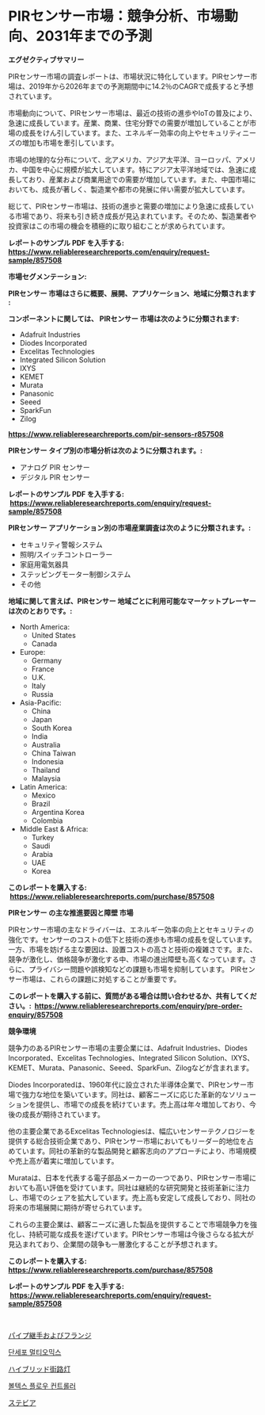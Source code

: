<p><h1>PIRセンサー市場：競争分析、市場動向、2031年までの予測</h1></p><p><strong>エグゼクティブサマリー</strong></p>
<p><p>PIRセンサー市場の調査レポートは、市場状況に特化しています。PIRセンサー市場は、2019年から2026年までの予測期間中に14.2％のCAGRで成長すると予想されています。</p><p>市場動向について、PIRセンサー市場は、最近の技術の進歩やIoTの普及により、急速に成長しています。産業、商業、住宅分野での需要が増加していることが市場の成長をけん引しています。また、エネルギー効率の向上やセキュリティニーズの増加も市場を牽引しています。</p><p>市場の地理的な分布について、北アメリカ、アジア太平洋、ヨーロッパ、アメリカ、中国を中心に規模が拡大しています。特にアジア太平洋地域では、急速に成長しており、産業および商業用途での需要が増加しています。また、中国市場においても、成長が著しく、製造業や都市の発展に伴い需要が拡大しています。</p><p>総じて、PIRセンサー市場は、技術の進歩と需要の増加により急速に成長している市場であり、将来も引き続き成長が見込まれています。そのため、製造業者や投資家はこの市場の機会を積極的に取り組むことが求められています。</p></p>
<p><strong>レポートのサンプル PDF を入手する: <a href="https://www.reliableresearchreports.com/enquiry/request-sample/857508">https://www.reliableresearchreports.com/enquiry/request-sample/857508</a></strong></p>
<p><strong>市場セグメンテーション:</strong></p>
<p><strong> PIRセンサー 市場はさらに概要、展開、アプリケーション、地域に分類されます :</strong></p>
<p><strong>コンポーネントに関しては、 PIRセンサー 市場は次のように分類されます: &nbsp;</strong></p>
<p><ul><li>Adafruit Industries</li><li>Diodes Incorporated</li><li>Excelitas Technologies</li><li>Integrated Silicon Solution</li><li>IXYS</li><li>KEMET</li><li>Murata</li><li>Panasonic</li><li>Seeed</li><li>SparkFun</li><li>Zilog</li></ul></p>
<p><strong><a href="https://www.reliableresearchreports.com/pir-sensors-r857508">https://www.reliableresearchreports.com/pir-sensors-r857508</a></strong></p>
<p><strong> PIRセンサー タイプ別の市場分析は次のように分類されます。:</strong></p>
<p><ul><li>アナログ PIR センサー</li><li>デジタル PIR センサー</li></ul></p>
<p><strong>レポートのサンプル PDF を入手する: &nbsp;<a href="https://www.reliableresearchreports.com/enquiry/request-sample/857508">https://www.reliableresearchreports.com/enquiry/request-sample/857508</a></strong></p>
<p><strong> PIRセンサー アプリケーション別の市場産業調査は次のように分類されます。:</strong></p>
<p><ul><li>セキュリティ警報システム</li><li>照明/スイッチコントローラー</li><li>家庭用電気器具</li><li>ステッピングモーター制御システム</li><li>その他</li></ul></p>
<p><strong>地域に関して言えば、PIRセンサー 地域ごとに利用可能なマーケットプレーヤーは次のとおりです。:</strong></p>
<p><ul>
    <li>
        North America:
        <ul>
            <li>United States</li>
            <li>Canada</li>
        </ul>
    </li>
    <li>
        Europe:
        <ul>
            <li>Germany</li>
            <li>France</li>
            <li>U.K.</li>
            <li>Italy</li>
            <li>Russia</li>
        </ul>
    </li>
    <li>
        Asia-Pacific:
        <ul>
            <li>China</li>
            <li>Japan</li>
            <li>South Korea</li>
            <li>India</li>
            <li>Australia</li>
            <li>China Taiwan</li>
            <li>Indonesia</li>
            <li>Thailand</li>
            <li>Malaysia</li>
        </ul>
    </li>
    <li>
        Latin America:
        <ul>
            <li>Mexico</li>
            <li>Brazil</li>
            <li>Argentina Korea</li>
            <li>Colombia</li>
        </ul>
    </li>
    <li>
        Middle East & Africa:
        <ul>
            <li>Turkey</li>
            <li>Saudi</li>
            <li>Arabia</li>
            <li>UAE</li>
            <li>Korea</li>
        </ul>
    </li>
    </ul></p>
<p><strong>このレポートを購入する: &nbsp;<a href="https://www.reliableresearchreports.com/purchase/857508">https://www.reliableresearchreports.com/purchase/857508</a></strong></p>
<p><strong>PIRセンサー の主な推進要因と障壁 市場</strong></p>
<p><p>PIRセンサー市場の主なドライバーは、エネルギー効率の向上とセキュリティの強化です。センサーのコストの低下と技術の進歩も市場の成長を促しています。一方、市場を妨げる主な要因は、設置コストの高さと技術の複雑さです。また、競争が激化し、価格競争が激化する中、市場の進出障壁も高くなっています。さらに、プライバシー問題や誤検知などの課題も市場を抑制しています。 PIRセンサー市場は、これらの課題に対処することが重要です。</p></p>
<p><strong>このレポートを購入する前に、質問がある場合は問い合わせるか、共有してください。:&nbsp; <a href="https://www.reliableresearchreports.com/enquiry/pre-order-enquiry/857508">https://www.reliableresearchreports.com/enquiry/pre-order-enquiry/857508</a></strong></p>
<p><strong>競争環境</strong></p>
<p><p>競争力のあるPIRセンサー市場の主要企業には、Adafruit Industries、Diodes Incorporated、Excelitas Technologies、Integrated Silicon Solution、IXYS、KEMET、Murata、Panasonic、Seeed、SparkFun、Zilogなどが含まれます。</p><p>Diodes Incorporatedは、1960年代に設立された半導体企業で、PIRセンサー市場で強力な地位を築いています。同社は、顧客ニーズに応じた革新的なソリューションを提供し、市場での成長を続けています。売上高は年々増加しており、今後の成長が期待されています。</p><p>他の主要企業であるExcelitas Technologiesは、幅広いセンサーテクノロジーを提供する総合技術企業であり、PIRセンサー市場においてもリーダー的地位を占めています。同社の革新的な製品開発と顧客志向のアプローチにより、市場規模や売上高が着実に増加しています。</p><p>Murataは、日本を代表する電子部品メーカーの一つであり、PIRセンサー市場においても高い評価を受けています。同社は継続的な研究開発と技術革新に注力し、市場でのシェアを拡大しています。売上高も安定して成長しており、同社の将来の市場展開に期待が寄せられています。</p><p>これらの主要企業は、顧客ニーズに適した製品を提供することで市場競争力を強化し、持続可能な成長を遂げています。PIRセンサー市場は今後さらなる拡大が見込まれており、企業間の競争も一層激化することが予想されます。</p></p>
<p><strong>このレポートを購入する: &nbsp; <a href="https://www.reliableresearchreports.com/purchase/857508">https://www.reliableresearchreports.com/purchase/857508</a></strong></p>
<p><strong>レポートのサンプル PDF を入手する: &nbsp;<a href="https://www.reliableresearchreports.com/enquiry/request-sample/857508">https://www.reliableresearchreports.com/enquiry/request-sample/857508</a></strong><strong></strong></p>
<p>&nbsp;</p>
<p><p><a href="https://medium.com/@camilcosta76856/%E9%85%8D%E7%AE%A1%E7%B6%99%E6%89%8B%E3%81%A8%E3%83%95%E3%83%A9%E3%83%B3%E3%82%B8%E5%B8%82%E5%A0%B4-%E6%88%90%E5%8A%9F%E3%81%99%E3%82%8B%E3%83%93%E3%82%B8%E3%83%8D%E3%82%B9%E6%88%A6%E7%95%A5%E3%81%AE%E9%8D%B5-2031%E5%B9%B4%E3%81%BE%E3%81%A7%E3%81%AE%E4%BA%88%E6%B8%AC-702b5064c3ab">パイプ継手およびフランジ</a></p><p><a href="https://medium.com/@karenburke2009/%EC%8B%B1%EA%B8%80%EC%85%80-%EB%A9%80%ED%8B%B0%EC%98%A4%EB%AF%B9%EC%8A%A4-%EC%8B%9C%EC%9E%A5%EC%9D%80-%EC%8B%9C%EC%9E%A5-%EC%A0%90%EC%9C%A0%EC%9C%A8-%EA%B7%9C%EB%AA%A8-%EB%B0%8F-2031%EB%85%84%EA%B9%8C%EC%A7%80%EC%9D%98-%EC%98%88%EC%83%81-%EC%98%88%EC%B8%A1%EC%97%90-%EC%B4%88%EC%A0%90%EC%9D%84-%EB%A7%9E%EC%B6%A5%EB%8B%88%EB%8B%A4-c3f3916f03b0">단세포 멀티오믹스</a></p><p><a href="https://github.com/marbadji/Market-Research-Report-List-1/blob/main/890536421476.md">ハイブリッド街路灯</a></p><p><a href="https://medium.com/@witoldadamczyk1904/%ED%8F%AC%ED%8A%B8%EB%A0%89%EC%8A%A4-%ED%94%8C%EB%A1%9C-%EC%BB%A8%ED%8A%B8%EB%A1%A4%EB%9F%AC-%EC%8B%9C%EC%9E%A5%EC%9D%80-%EC%8B%9C%EC%9E%A5-%EC%A0%90%EC%9C%A0%EC%9C%A8-%EA%B7%9C%EB%AA%A8-%EB%B0%8F-2031%EB%85%84%EA%B9%8C%EC%A7%80%EC%9D%98-%EC%98%88%EC%83%81-%EC%98%88%EC%B8%A1%EC%97%90-%EC%A4%91%EC%A0%90%EC%9D%84-%EB%91%90%EA%B3%A0-%EC%9E%88%EC%8A%B5%EB%8B%88%EB%8B%A4-170742b90036">볼텍스 플로우 컨트롤러</a></p><p><a href="https://medium.com/@rockcod61/%E3%82%B9%E3%83%86%E3%83%93%E3%82%A2%E5%B8%82%E5%A0%B4-%E5%B8%82%E5%A0%B4cagr-%E5%B8%82%E5%A0%B4%E3%83%88%E3%83%AC%E3%83%B3%E3%83%89-%E3%81%8A%E3%82%88%E3%81%B3%E6%88%90%E9%95%B7%E6%88%A6%E7%95%A5%E3%81%AB%E9%96%A2%E3%81%99%E3%82%8B%E8%A6%8B%E8%AD%98-8d53004f481c">ステビア</a></p></p>
